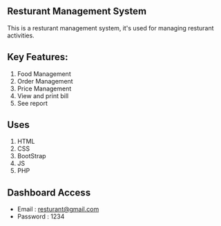 ## Resturant Management System
This is a resturant management system, it's used for managing resturant activities.

## Key Features:

1. Food Management
2. Order Management
3. Price Management
4. View and print bill
5. See report

## Uses 
1. HTML
2. CSS 
4. BootStrap
3. JS
5. PHP

## Dashboard Access
* Email : resturant@gmail.com
* Password : 1234

